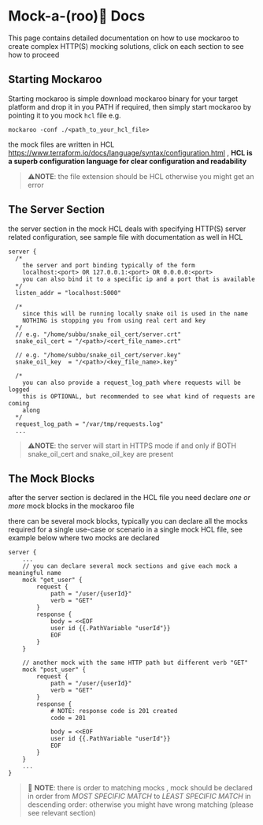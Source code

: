 # Mock-a-(roo)🦘 Docs
This page contains detailed documentation on how to use mockaroo to create complex HTTP(S) mocking solutions, click on each section to see how to proceed

## Starting Mockaroo
Starting mockaroo is simple download mockaroo binary for your target platform and drop it in you PATH if required, then simply start mockaroo by pointing it to you mock `hcl` file e.g.
```
mockaroo -conf ./<path_to_your_hcl_file>
```
the mock files are written in HCL https://www.terraform.io/docs/language/syntax/configuration.html , **HCL is a superb configuration language for clear configuration and readability**
> ⚠️**NOTE**: the file extension should be HCL otherwise you might get an error


## The Server Section 
the server section in the mock HCL deals with specifying HTTP(S) server related configuration, see sample file with documentation as well in HCL 
```hcl
server {
  /* 
    the server and port binding typically of the form
    localhost:<port> OR 127.0.0.1:<port> OR 0.0.0.0:<port> 
    you can also bind it to a specific ip and a port that is available 
  */   
  listen_addr = "localhost:5000"

  /* 
    since this will be running locally snake oil is used in the name 
    NOTHING is stopping you from using real cert and key
  */
  // e.g. "/home/subbu/snake_oil_cert/server.crt"
  snake_oil_cert = "/<path>/<cert_file_name>.crt"

  // e.g. "/home/subbu/snake_oil_cert/server.key" 
  snake_oil_key  = "/<path>/<key_file_name>.key" 

  /* 
    you can also provide a request_log_path where requests will be logged
    this is OPTIONAL, but recommended to see what kind of requests are coming 
    along
  */
  request_log_path = "/var/tmp/requests.log"
  ...
```
> ⚠️**NOTE**: the server will start in HTTPS mode if and only if BOTH snake_oil_cert and snake_oil_key are present

## The Mock Blocks
after the server section is declared in the HCL file you need declare *one or more* mock blocks in the mockaroo file 

there can be several mock blocks, typically you can declare all the mocks required for a single use-case or scenario in a single mock HCL file, see example below where two mocks are declared 

```hcl
server {
    ...
    // you can declare several mock sections and give each mock a meaningful name
    mock "get_user" {
        request {
            path = "/user/{userId}"
            verb = "GET"
        }
        response {
            body = <<EOF
            user id {{.PathVariable "userId"}}
            EOF
        }
    }

    // another mock with the same HTTP path but different verb "GET"
    mock "post_user" {
        request {
            path = "/user/{userId}"
            verb = "GET"
        }
        response {
            # NOTE: response code is 201 created
            code = 201

            body = <<EOF
            user id {{.PathVariable "userId"}}
            EOF
        }
    }
    ...
}
```
> 🚨 **NOTE**: there is order to matching mocks , mock should be declared in order from *MOST SPECIFIC MATCH* to *LEAST SPECIFIC MATCH* in descending order: otherwise you might have wrong matching (please see relevant section)